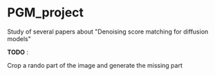 # PGM_project
Study of several papers about "Denoising score matching for diffusion models"

**TODO** : 

Crop a rando part of the image and generate the missing part
